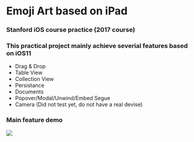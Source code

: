 # Emoji Art based on iPad
### Stanford iOS course practice (2017 course)
### This practical project mainly achieve severial features based on iOS11
* Drag & Drop
* Table View
* Collection View
* Persistance
* Documents
* Popover/Modal/Unwind/Embed Segue
* Camera (Did not test yet, do not have a real devise)
### Main feature demo
![](https://storage.googleapis.com/chatroom.geekliubo.com/github/emoji_art.gif)
